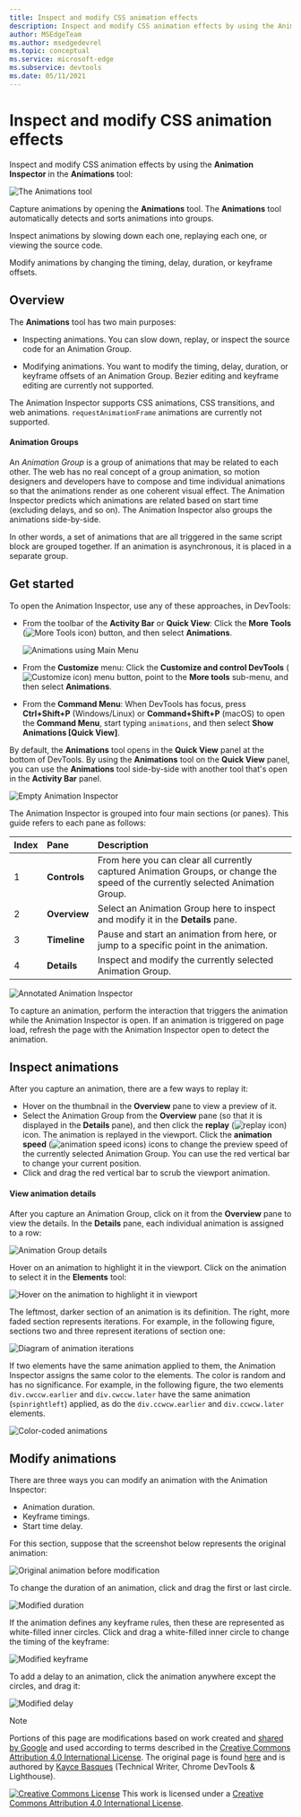 ```yaml
---
title: Inspect and modify CSS animation effects
description: Inspect and modify CSS animation effects by using the Animation Inspector in the Animations tool.
author: MSEdgeTeam
ms.author: msedgedevrel
ms.topic: conceptual
ms.service: microsoft-edge
ms.subservice: devtools
ms.date: 05/11/2021
---
```

<!-- Copyright Kayce Basques

   Licensed under the Apache License, Version 2.0 (the "License");
   you may not use this file except in compliance with the License.
   You may obtain a copy of the License at

       https://www.apache.org/licenses/LICENSE-2.0

   Unless required by applicable law or agreed to in writing, software
   distributed under the License is distributed on an "AS IS" BASIS,
   WITHOUT WARRANTIES OR CONDITIONS OF ANY KIND, either express or implied.
   See the License for the specific language governing permissions and
   limitations under the License.  -->
# Inspect and modify CSS animation effects
<!-- orig title: # Inspect animations -->

Inspect and modify CSS animation effects by using the **Animation Inspector** in the **Animations** tool:

![The Animations tool](./animations-images/animations-completed.png)

Capture animations by opening the **Animations** tool.  The **Animations** tool automatically detects and sorts animations into groups.

Inspect animations by slowing down each one, replaying each one, or viewing the source code.

Modify animations by changing the timing, delay, duration, or keyframe offsets.


<!-- ====================================================================== -->
## Overview

The **Animations** tool has two main purposes:

*  Inspecting animations.  You can slow down, replay, or inspect the source code for an Animation Group.

*  Modifying animations.  You want to modify the timing, delay, duration, or keyframe offsets of an Animation Group.  Bezier editing and keyframe editing are currently not supported.

The Animation Inspector supports CSS animations, CSS transitions, and web animations.  `requestAnimationFrame` animations are currently not supported.


<!-- ------------------------------ -->
#### Animation Groups

An _Animation Group_ is a group of animations that may be related to each other.  The web has no real concept of a group animation, so motion designers and developers have to compose and time individual animations so that the animations render as one coherent visual effect.  The Animation Inspector predicts which animations are related based on start time (excluding delays, and so on).  The Animation Inspector also groups the animations side-by-side.

In other words, a set of animations that are all triggered in the same script block are grouped together.  If an animation is asynchronous, it is placed in a separate group.


<!-- ====================================================================== -->
## Get started

To open the Animation Inspector, use any of these approaches, in DevTools:

*  From the toolbar of the **Activity Bar** or **Quick View**: Click the **More Tools** (![More Tools icon](./animations-images/more-tools-icon.png)) button, and then select **Animations**.

   ![Animations using Main Menu](./animations-images/more-tools-animations.png)

*  From the **Customize** menu: Click the **Customize and control DevTools** (![Customize icon](./animations-images/customize-devtools-icon.png)) menu button, point to the **More tools** sub-menu, and then select **Animations**.

*  From the **Command Menu**:  When DevTools has focus, press **Ctrl+Shift+P** (Windows/Linux) or **Command+Shift+P** (macOS) to open the **Command Menu**, start typing `animations`, and then select **Show Animations [Quick View]**.

By default, the **Animations** tool opens in the **Quick View** panel at the bottom of DevTools.  By using the **Animations** tool on the **Quick View** panel, you can use the **Animations** tool side-by-side with another tool that's open in the **Activity Bar** panel.

![Empty Animation Inspector](./animations-images/animations-tool-empty.png)

The Animation Inspector is grouped into four main sections (or panes).  This guide refers to each pane as follows:

| Index | Pane | Description |
|:--- |:--- |:--- |
| 1 | **Controls** | From here you can clear all currently captured Animation Groups, or change the speed of the currently selected Animation Group. |
| 2 | **Overview** | Select an Animation Group here to inspect and modify it in the **Details** pane. |
| 3 | **Timeline** | Pause and start an animation from here, or jump to a specific point in the animation. |
| 4 | **Details** | Inspect and modify the currently selected Animation Group. |

![Annotated Animation Inspector](./animations-images/animations-tool-annotated.png)

To capture an animation, perform the interaction that triggers the animation while the Animation Inspector is open.  If an animation is triggered on page load, refresh the page with the Animation Inspector open to detect the animation.

<!--  old link: <video src="animations/capture-animations.mp4" autoplay loop muted controls></video>  -->

<!--  import the video to ACOM using https://review.learn.microsoft.com/help/contribute/contribute-video-publish  -->

<!--  > [!VIDEO animations/capture-animations.mp4]  -->


<!-- ====================================================================== -->
## Inspect animations

After you capture an animation, there are a few ways to replay it:

*  Hover on the thumbnail in the **Overview** pane to view a preview of it.
*  Select the Animation Group from the **Overview** pane (so that it is displayed in the **Details** pane), and then click the **replay** (![replay icon](./animations-images/replay-button-icon.png)) icon.  The animation is replayed in the viewport.  Click the **animation speed** (![animation speed icons](./animations-images/animation-speed-buttons-icon.png)) icons to change the preview speed of the currently selected Animation Group.  You can use the red vertical bar to change your current position.
*  Click and drag the red vertical bar to scrub the viewport animation.


<!-- ------------------------------ -->
#### View animation details

After you capture an Animation Group, click on it from the **Overview** pane to view the details.  In the **Details** pane, each individual animation is assigned to a row:

![Animation Group details](./animations-images/animations-selected-completed.png)

Hover on an animation to highlight it in the viewport.  Click on the animation to select it in the **Elements** tool:

![Hover on the animation to highlight it in viewport](./animations-images/animations-selected-completed.png)

The leftmost, darker section of an animation is its definition.  The right, more faded section represents iterations.  For example, in the following figure, sections two and three represent iterations of section one:

![Diagram of animation iterations](./animations-images/display-animations-highlight.png)

If two elements have the same animation applied to them, the Animation Inspector assigns the same color to the elements.  The color is random and has no significance.  For example, in the following figure, the two elements `div.cwccw.earlier` and `div.cwccw.later` have the same animation (`spinrightleft`) applied, as do the `div.ccwcw.earlier` and `div.ccwcw.later` elements.

![Color-coded animations](./animations-images/display-animations.png)


<!-- ====================================================================== -->
## Modify animations

There are three ways you can modify an animation with the Animation Inspector:

*  Animation duration.
*  Keyframe timings.
*  Start time delay.

For this section, suppose that the screenshot below represents the original animation:

![Original animation before modification](./animations-images/animation-before-modification.png)

To change the duration of an animation, click and drag the first or last circle.

![Modified duration](./animations-images/modified-duration.png)

If the animation defines any keyframe rules, then these are represented as white-filled inner circles.  Click and drag a white-filled inner circle to change the timing of the keyframe:

![Modified keyframe](./animations-images/modified-keyframe.png)

To add a delay to an animation, click the animation anywhere except the circles, and drag it:

![Modified delay](./animations-images/modified-delay.png)


<!-- ====================================================================== -->
> [!NOTE]
> Portions of this page are modifications based on work created and [shared by Google](https://developers.google.com/terms/site-policies) and used according to terms described in the [Creative Commons Attribution 4.0 International License](https://creativecommons.org/licenses/by/4.0).
> The original page is found [here](https://developer.chrome.com/docs/devtools/css/animations/) and is authored by [Kayce Basques](https://developers.google.com/web/resources/contributors#kayce-basques) (Technical Writer, Chrome DevTools \& Lighthouse).

[![Creative Commons License](../../media/cc-logo/88x31.png)](https://creativecommons.org/licenses/by/4.0)
This work is licensed under a [Creative Commons Attribution 4.0 International License](https://creativecommons.org/licenses/by/4.0).
